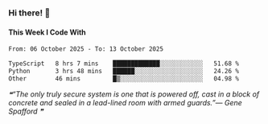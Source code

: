 ### Hi there! 👋

#### This Week I Code With
<!--START_SECTION:waka-->

```txt
From: 06 October 2025 - To: 13 October 2025

TypeScript   8 hrs 7 mins    █████████████░░░░░░░░░░░░   51.68 %
Python       3 hrs 48 mins   ██████░░░░░░░░░░░░░░░░░░░   24.26 %
Other        46 mins         █▒░░░░░░░░░░░░░░░░░░░░░░░   04.98 %
```

<!--END_SECTION:waka-->

<!--STARTS_HERE_QUOTE_README-->
<i>❝“The only truly secure system is one that is powered off, cast in a block of concrete and sealed in a lead-lined room with armed guards.”— Gene Spafford   ❞</i>
<!--ENDS_HERE_QUOTE_README-->

